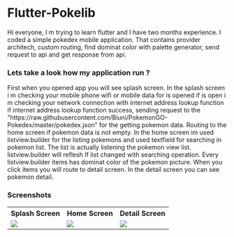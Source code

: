 # Flutter-Pokelib
<p>Hi everyone, I m trying to learn flutter and I have two months experience. I coded a simple pokedex mobile application. That contains provider architech, custom routing,
find dominat color with palette generator,
send request to api and get response from api.</p>
<h3>Lets take a look how my application run ?</h3> 
<p>First when you opened app you will see splash screen. In the splash screen i m checking your mobile phone wifi or mobile data for is opened if is open i m checking your network connection with internet address lookup function if internet address lookup function success, sending request to the  "https://raw.githubusercontent.com/Biuni/PokemonGO-Pokedex/master/pokedex.json" for the getting pokemon data. Routing to the home screen if pokemon data is not empty. In the home screen im used listview.builder for the listing pokemons and used textfield for searching in pokemon list. The list is actually listening the pokemon view list. listview.builder will reflesh If list changed with searching operation. Every listview.builder items has dominat color of the pokemon picture. When you click items you will route to detail screen. In the detail screen you can see pokemon detail.</p>

<h3>Screenshots</h3>
<table>

  <tr>
    <th>Splash Screen</th>
    <th>Home Screen</th>
    <th>Detail Screen</th>
  </tr>
  <tr>
    <td><img src='https://user-images.githubusercontent.com/79594881/153772712-7266636e-d99e-4059-bfc1-02cf3c15f426.png'/></td>
    <td><img src='https://user-images.githubusercontent.com/79594881/153772735-59ccded1-a77f-4db5-b85b-85dc016c93ce.png'/></td>
    <td><img src='https://user-images.githubusercontent.com/79594881/153772751-dc4c75f1-bdcd-4bfe-b0d2-663572130a3f.png'/></td>
  </tr>
</table>
